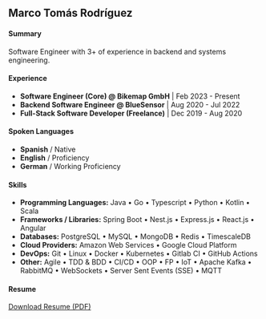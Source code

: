 ## Marco Tomás Rodríguez

#### Summary

Software Engineer with 3+ of experience in backend and systems engineering.

#### Experience

- **Software Engineer (Core) @ Bikemap GmbH** | Feb 2023 - Present
- **Backend Software Engineer @ BlueSensor** | Aug 2020 - Jul 2022
- **Full-Stack Software Developer (Freelance)** | Dec 2019 - Aug 2020

 
#### Spoken Languages

- **Spanish** / Native
- **English** / Proficiency
- **German** / Working Proficiency

#### Skills

- **Programming Languages:** Java • Go • Typescript • Python • Kotlin • Scala
- **Frameworks / Libraries:** Spring Boot • Nest.js • Express.js •  React.js • Angular
- **Databases:** PostgreSQL • MySQL • MongoDB • Redis • TimescaleDB
- **Cloud Providers:** Amazon Web Services • Google Cloud Platform
- **DevOps:** Git • Linux • Docker • Kubernetes • Gitlab CI • GitHub Actions
- **Other:** Agile • TDD & BDD • CI/CD • OOP • FP • IoT • Apache Kafka • RabbitMQ • WebSockets • Server Sent Events (SSE) • MQTT

#### Resume

[Download Resume (PDF)](https://storage.googleapis.com/storage.marcotomasrodriguez.com/resume/Marco%20Tomas%20Rodriguez%20-%20Resume.pdf)
